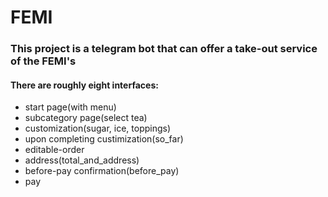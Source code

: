 # FEMI

### This project is a telegram bot that can offer a take-out service of the FEMI's

#### There are roughly eight interfaces:

- start page(with menu)
- subcategory page(select tea)
- customization(sugar, ice, toppings)
- upon completing custimization(so_far)
- editable-order
- address(total_and_address)
- before-pay confirmation(before_pay)
- pay
